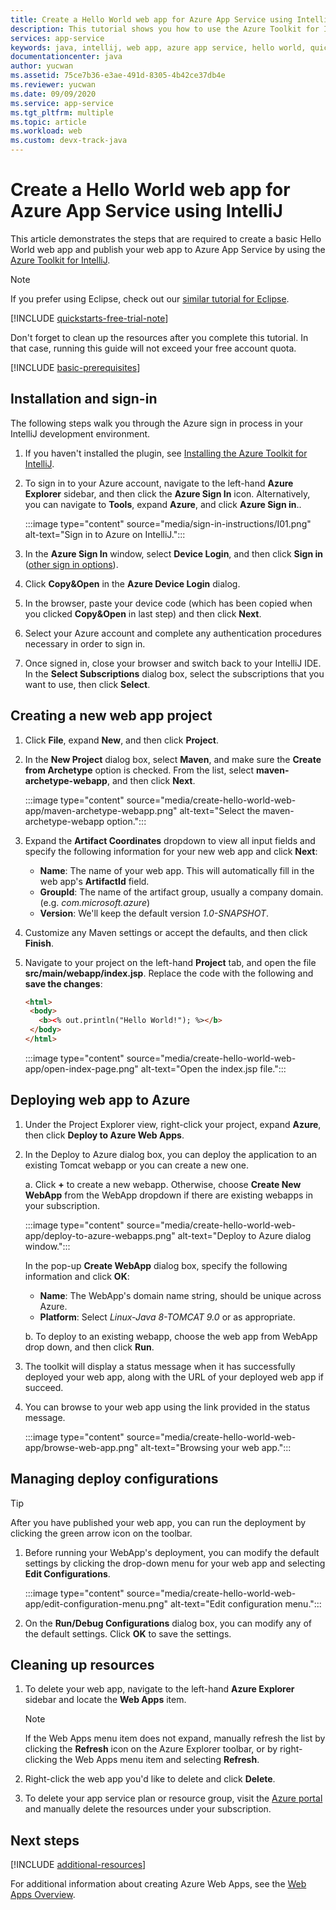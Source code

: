 ```yaml
---
title: Create a Hello World web app for Azure App Service using IntelliJ
description: This tutorial shows you how to use the Azure Toolkit for IntelliJ to create a Hello World Web App for Azure.
services: app-service
keywords: java, intellij, web app, azure app service, hello world, quick start
documentationcenter: java
author: yucwan
ms.assetid: 75ce7b36-e3ae-491d-8305-4b42ce37db4e
ms.reviewer: yucwan
ms.date: 09/09/2020
ms.service: app-service
ms.tgt_pltfrm: multiple
ms.topic: article
ms.workload: web
ms.custom: devx-track-java
---
```


# Create a Hello World web app for Azure App Service using IntelliJ

This article demonstrates the steps that are required to create a basic Hello World web app and publish your web app to Azure App Service by using the [Azure Toolkit for IntelliJ](https://plugins.jetbrains.com/plugin/8053).

> [!NOTE]
>
> If you prefer using Eclipse, check out our [similar tutorial for Eclipse][eclipse-hello-world].
>
>[!INCLUDE [quickstarts-free-trial-note](includes/quickstarts-free-trial-note.md)]
>
> Don't forget to clean up the resources after you complete this tutorial. In that case, running this guide will not exceed your free account quota.
>

[!INCLUDE [basic-prerequisites](includes/basic-prerequisites.md)]

## Installation and sign-in

The following steps walk you through the Azure sign in process in your IntelliJ development environment.

1. If you haven't installed the plugin, see [Installing the Azure Toolkit for IntelliJ](./index.yml).

1. To sign in to your Azure account, navigate to the left-hand **Azure Explorer** sidebar, and then click the **Azure Sign In** icon. Alternatively, you can navigate to **Tools**, expand **Azure**, and click **Azure Sign in**..

   :::image type="content" source="media/sign-in-instructions/I01.png" alt-text="Sign in to Azure on IntelliJ."::: 

1. In the **Azure Sign In** window, select **Device Login**, and then click **Sign in** ([other sign in options](sign-in-instructions.md)).

1. Click **Copy&Open** in the **Azure Device Login** dialog.

1. In the browser, paste your device code (which has been copied when you clicked **Copy&Open** in last step) and then click **Next**.

1. Select your Azure account and complete any authentication procedures necessary in order to sign in.

1. Once signed in, close your browser and switch back to your IntelliJ IDE. In the **Select Subscriptions** dialog box, select the subscriptions that you want to use, then click **Select**.

## Creating a new web app project

1. Click **File**, expand **New**, and then click **Project**.

1. In the **New Project** dialog box, select **Maven**, and make sure the **Create from Archetype** option is checked. From the list, select **maven-archetype-webapp**, and then click **Next**.

   :::image type="content" source="media/create-hello-world-web-app/maven-archetype-webapp.png" alt-text="Select the maven-archetype-webapp option."::: 

1. Expand the **Artifact Coordinates** dropdown to view all input fields and specify the following information for your new web app and click **Next**:

   * **Name**: The name of your web app. This will automatically fill in the web app's **ArtifactId** field.
   * **GroupId**: The name of the artifact group, usually a company domain. (e.g. *com.microsoft.azure*)
   * **Version**: We'll keep the default version *1.0-SNAPSHOT*.

1. Customize any Maven settings or accept the defaults, and then click **Finish**.

1. Navigate to your project on the left-hand **Project** tab, and open the file **src/main/webapp/index.jsp**. Replace the code with the following and **save the changes**:

   ```html
   <html>
    <body>
      <b><% out.println("Hello World!"); %></b>
    </body>
   </html>
   ```
   :::image type="content" source="media/create-hello-world-web-app/open-index-page.png" alt-text="Open the index.jsp file.":::

## Deploying web app to Azure

1. Under the Project Explorer view, right-click your project, expand **Azure**, then click **Deploy to Azure Web Apps**.

1. In the Deploy to Azure dialog box, you can deploy the application to an existing Tomcat webapp or you can create a new one.

   a. Click **+** to create a new webapp. Otherwise, choose **Create New WebApp** from the WebApp dropdown if there are existing webapps in your subscription.

      :::image type="content" source="media/create-hello-world-web-app/deploy-to-azure-webapps.png" alt-text="Deploy to Azure dialog window.":::

   In the pop-up **Create WebApp** dialog box, specify the following information and click **OK**: 

      * **Name**: The WebApp's domain name string, should be unique across Azure.
      * **Platform**: Select *Linux-Java 8-TOMCAT 9.0* or as appropriate.
      
   b. To deploy to an existing webapp, choose the web app from WebApp drop down, and then click **Run**.

1. The toolkit will display a status message when it has successfully deployed your web app, along with the URL of your deployed web app if succeed.

1. You can browse to your web app using the link provided in the status message.

   :::image type="content" source="media/create-hello-world-web-app/browse-web-app.png" alt-text="Browsing your web app.":::

## Managing deploy configurations

> [!TIP]
> After you have published your web app, you can run the deployment by clicking the green arrow icon on the toolbar.

1. Before running your WebApp's deployment, you can modify the default settings by clicking the drop-down menu for your web app and selecting **Edit Configurations**.

   :::image type="content" source="media/create-hello-world-web-app/edit-configuration-menu.png" alt-text="Edit configuration menu.":::

1. On the **Run/Debug Configurations** dialog box, you can modify any of the default settings. Click **OK** to save the settings.

## Cleaning up resources

1. To delete your web app, navigate to the left-hand **Azure Explorer** sidebar and locate the **Web Apps** item. 

   > [!NOTE]
   > If the Web Apps menu item does not expand, manually refresh the list by clicking the **Refresh** icon on the Azure Explorer toolbar, or by right-clicking the Web Apps menu item and selecting **Refresh**.

1. Right-click the web app you'd like to delete and click **Delete**.

1. To delete your app service plan or resource group, visit the [Azure portal](https://portal.azure.com) and manually delete the resources under your subscription.

## Next steps

[!INCLUDE [additional-resources](includes/additional-resources.md)]

For additional information about creating Azure Web Apps, see the [Web Apps Overview].

<!-- URL List -->

[Azure Toolkit for IntelliJ]: /azure/developer/java/tookit-for-intellij
[Azure Toolkit for Eclipse]: /azure/developer/java/tookit-for-eclipse
[eclipse-hello-world]: ../toolkit-for-eclipse/create-hello-world-web-app.md
[Web Apps Overview]: /azure/app-service/app-service-web-overview
[Apache Tomcat]: http://tomcat.apache.org/
[Jetty]: http://www.eclipse.org/jetty/
[intelliJ-sign-in-instructions]: sign-in-instructions.md

<!-- IMG List -->
[marketplace]:media/create-hello-world-web-app/marketplace.png
[file-new-project]: media/create-hello-world-web-app/file-new-project.png
[maven-archetype-webapp]: media/create-hello-world-web-app/maven-archetype-webapp.png
[groupid-and-artifactid]: media/create-hello-world-web-app/groupid-and-artifactid.png
[maven-options]: media/create-hello-world-web-app/maven-options.png
[project-name]: media/create-hello-world-web-app/project-name.png
[open-index-page]: media/create-hello-world-web-app/open-index-page.png
[edit-index-page]: media/create-hello-world-web-app/edit-index-page.png
[deploy-to-azure-menu]: media/create-hello-world-web-app/run-on-web-app-menu.png
[deploy-to-azure-dialog]: media/create-hello-world-web-app/run-on-web-app-dialog.png
[deploy-to-existing-webapp]: media/create-hello-world-web-app/deploy-to-existing-webapp.png
[create-new-web-app-dialog]: media/create-hello-world-web-app/create-new-web-app-dialog.png
[successfully-deployed]: media/create-hello-world-web-app/successfully-deployed.png
[browse-web-app]: media/create-hello-world-web-app/browse-web-app.png
[edit-configuration-menu]: media/create-hello-world-web-app/edit-configuration-menu.png
[edit-configuration-dialog]: media/create-hello-world-web-app/edit-configuration-dialog.png
[clean-resources]: media/create-hello-world-web-app/clean-resource.png
